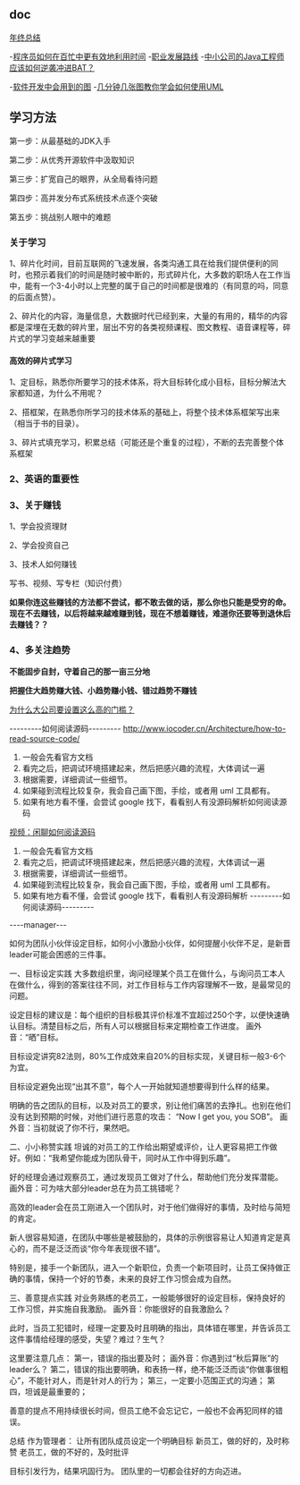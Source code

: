 ## doc
[年终总结](https://mp.weixin.qq.com/s/wDU8mEaeNx.2x0hQWxZOqwQ)

-[程序员如何在百忙中更有效地利用时间](https://blog.battcn.com/2018/07/03/other/reasonable-use-of-time/)
-[职业发展路线](https://mp.weixin.qq.com/s/xUJDzRax_TQ0pYiCIFhxSw)
-[中小公司的Java工程师应该如何逆袭冲进BAT？](https://mp.weixin.qq.com/s/tTF4ITWc1BXPZtBKqmwx3g)

-[软件开发中会用到的图](https://mp.weixin.qq.com/s/TRkj4OiPNMWH8x1Qi4fh_g)
-[几分钟几张图教你学会如何使用UML](https://mp.weixin.qq.com/s/2SfqdYyHSJSLCH1TdBIb3A)

## 学习方法

第一步：从最基础的JDK入手

第二步：从优秀开源软件中汲取知识

第三步：扩宽自己的眼界，从全局看待问题

第四步：高并发分布式系统技术点逐个突破

第五步：挑战别人眼中的难题

### 关于学习
1、碎片化时间，目前互联网的飞速发展，各类沟通工具在给我们提供便利的同时，也预示着我们的时间是随时被中断的，形式碎片化，大多数的职场人在工作当中，能有一个3-4小时以上完整的属于自己的时间都是很难的（有同意的吗，同意的后面点赞）。
       
2、碎片化的内容，海量信息，大数据时代已经到来，大量的有用的，精华的内容都是深埋在无数的碎片里，层出不穷的各类视频课程、图文教程、语音课程等，碎片式的学习变越来越重要

#### 高效的碎片式学习
1、定目标，熟悉你所要学习的技术体系，将大目标转化成小目标，目标分解法大家都知道，为什么不用呢？

2、搭框架，在熟悉你所学习的技术体系的基础上，将整个技术体系框架写出来（相当于书的目录）。

3、碎片式填充学习，积累总结（可能还是个重复的过程），不断的去完善整个体系框架

### 2、英语的重要性

### 3、关于赚钱
1、学会投资理财

2、学会投资自己

3、技术人如何赚钱

写书、视频、写专栏（知识付费）

**如果你连这些赚钱的方法都不尝试，都不敢去做的话，那么你也只能是受穷的命。现在不去赚钱，以后将越来越难赚到钱，现在不想着赚钱，难道你还要等到退休后去赚钱？？**

### 4、多关注趋势
**不能固步自封，守着自己的那一亩三分地**

**把握住大趋势赚大钱、小趋势赚小钱、错过趋势不赚钱**

[为什么大公司要设置这么高的门槛？](https://mp.weixin.qq.com/s/YBOtHuVaES7N6BV-9znh7A)

---------如何阅读源码---------
http://www.iocoder.cn/Architecture/how-to-read-source-code/
1. 一般会先看官方文档
2. 看完之后，把调试环境搭建起来，然后把感兴趣的流程，大体调试一遍
3. 根据需要，详细调试一些细节。
4. 如果碰到流程比较复杂，我会自己画下图，手绘，或者用 uml 工具都有。
5. 如果有地方看不懂，会尝试 google 找下，看看别人有没源码解析如何阅读源码

[视频：闲聊如何阅读源码](http://www.iocoder.cn/Architecture/how-to-read-source-code/)

1. 一般会先看官方文档
2. 看完之后，把调试环境搭建起来，然后把感兴趣的流程，大体调试一遍
3. 根据需要，详细调试一些细节。
4. 如果碰到流程比较复杂，我会自己画下图，手绘，或者用 uml 工具都有。
5. 如果有地方看不懂，会尝试 google 找下，看看别人有没源码解析
---------如何阅读源码---------

----manager---

如何为团队小伙伴设定目标，如何小小激励小伙伴，如何提醒小伙伴不足，是新晋leader可能会困惑的三件事。
 
一、目标设定实践
大多数组织里，询问经理某个员工在做什么，与询问员工本人在做什么，得到的答案往往不同，对工作目标与工作内容理解不一致，是最常见的问题。

设定目标的建议是：每个组织的目标极其评价标准不宜超过250个字，以便快速确认目标。清楚目标之后，所有人可以根据目标来定期检查工作进度。
画外音：“晒”目标。

目标设定讲究82法则，80%工作成效来自20%的目标实现，关键目标一般3-6个为宜。

目标设定避免出现“出其不意”，每个人一开始就知道想要得到什么样的结果。

明确的告之团队的目标，以及对员工的要求，别让他们痛苦的去挣扎。也别在他们没有达到预期的时候，对他们进行恶意的攻击：
“Now I get you, you SOB”。
画外音：当初就说了你不行，果然吧。
  
二、小小称赞实践
坦诚的对员工的工作给出期望或评价，让人更容易把工作做好。例如：“我希望你能成为团队骨干，同时从工作中得到乐趣”。

好的经理会通过观察员工，通过发现员工做对了什么，帮助他们充分发挥潜能。
画外音：可为啥大部分leader总在为员工挑错呢？

高效的leader会在员工刚进入一个团队时，对于他们做得好的事情，及时给与简短的肯定。

新人很容易知道，在团队中哪些是被鼓励的，具体的示例很容易让人知道肯定是真心的，而不是泛泛而谈“你今年表现很不错”。

特别是，接手一个新团队，进入一个新职位，负责一个新项目时，让员工保持做正确的事情，保持一个好的节奏，未来的良好工作习惯会成为自然。
 
三、善意提点实践
对业务熟练的老员工，一般能够很好的设定目标，保持良好的工作习惯，并实施自我激励。
画外音：你能很好的自我激励么？

此时，当员工犯错时，经理一定要及时且明确的指出，具体错在哪里，并告诉员工这件事情给经理的感受，失望？难过？生气？

这里要注意几点：
第一，错误的指出要及时；
画外音：你遇到过“秋后算账”的leader么？
第二，错误的指出要明确，和表扬一样，绝不能泛泛而谈“你做事很粗心”，不能针对人，而是针对人的行为；
第三，一定要小范围正式的沟通；
第四，坦诚是最重要的；

善意的提点不用持续很长时间，但员工绝不会忘记它，一般也不会再犯同样的错误。
 
总结
作为管理者：
让所有团队成员设定一个明确目标
新员工，做的好的，及时称赞
老员工，做的不好的，及时批评

目标引发行为，结果巩固行为。
团队里的一切都会往好的方向迈进。